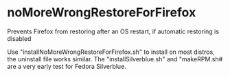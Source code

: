 # noMoreWrongRestoreForFirefox
Prevents Firefox from restoring after an OS restart, if automatic restoring is disabled

Use "installNoMoreWrongRestoreForFirefox.sh" to install on most distros, the uninstall file works similar.
The "installSilverblue.sh" and "makeRPM.sh# are a very early test for Fedora Silverblue.
